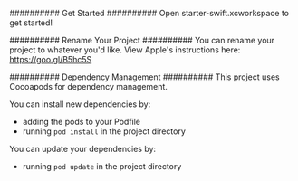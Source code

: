 ########## Get Started ##########
Open starter-swift.xcworkspace to get started!

########## Rename Your Project ##########
You can rename your project to whatever you'd like.
View Apple's instructions here: https://goo.gl/B5hc5S

########## Dependency Management ##########
This project uses Cocoapods for dependency management.

You can install new dependencies by:
  * adding the pods to your Podfile
  * running `pod install` in the project directory

You can update your dependencies by:
  * running `pod update` in the project directory
